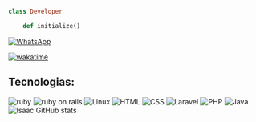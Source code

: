 ```ruby 
class Developer

	def initialize() 
```
[![WhatsApp](https://img.shields.io/badge/WhatsApp-25D366?style=for-the-badge&logo=whatsapp&logoColor=white)](https://api.whatsapp.com/send?phone=5579991188624&text=Ol%C3%A1,%20Isaac)


[![wakatime](https://wakatime.com/badge/user/a7c1a507-28c1-43b0-89fc-b51d303ef397.svg)](https://wakatime.com/@a7c1a507-28c1-43b0-89fc-b51d303ef397)


## Tecnologias:
![ruby](https://img.shields.io/badge/Ruby-CC342D?style=for-the-badge&logo=ruby&logoColor=white)
![ruby on rails](https://img.shields.io/badge/Ruby_on_Rails-CC0000?style=for-the-badge&logo=ruby-on-rails&logoColor=white)
![Linux](https://img.shields.io/badge/Linux-FCC624?style=for-the-badge&logo=linux&logoColor=black)
![HTML](https://img.shields.io/badge/HTML-239120?style=for-the-badge&logo=html5&logoColor=white)
![CSS](https://img.shields.io/badge/CSS-239120?&style=for-the-badge&logo=css3&logoColor=white)
![Laravel](https://img.shields.io/badge/Laravel-FF2D20?style=for-the-badge&logo=laravel&logoColor=white)
![PHP](https://img.shields.io/badge/PHP-777BB4?style=for-the-badge&logo=php&logoColor=white)
![Java](https://img.shields.io/badge/Java-007396?style=for-the-badge&logo=java&logoColor=white)
![Isaac GitHub stats](https://github-readme-stats.vercel.app/api?username=isaacbrunodev&show_icons=true&theme=radical)
